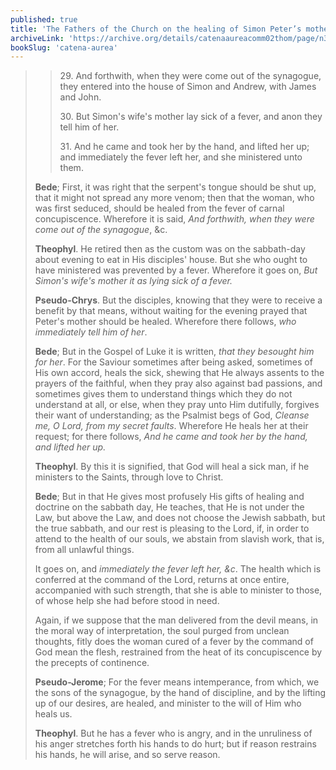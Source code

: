 ```yaml
---
published: true
title: 'The Fathers of the Church on the healing of Simon Peter’s mother-in-law'
archiveLink: 'https://archive.org/details/catenaaureacomm02thom/page/n38?view=theater'
bookSlug: 'catena-aurea'
---
```


>> 29\. And forthwith, when they were come out of the synagogue, they entered into the house of Simon and Andrew, with James and John.
>>
>> 30\. But Simon's wife's mother lay sick of a fever, and anon they tell him of her.
>>
>> 31\. And he came and took her by the hand, and lifted her up; and immediately the fever left her, and she ministered unto them.
> 
> **Bede**; First, it was right that the serpent's tongue should be shut up, that it might not spread any more venom; then that the woman, who was first seduced, should be healed from the fever of carnal concupiscence. Wherefore it is said, *And forthwith, when they were come out of the synagogue*, &c.
> 
> **Theophyl**. He retired then as the custom was on the sabbath-day about evening to eat in His disciples' house. But she who ought to have ministered was prevented by a fever. Wherefore it goes on, *But Simon's wife's mother it as lying sick of a fever.*
> 
> **Pseudo-Chrys**. But the disciples, knowing that they were to receive a benefit by that means, without waiting for the evening prayed that Peter's mother should be healed. Wherefore there follows, *who immediately tell him of her*.
> 
> **Bede**; But in the Gospel of Luke it is written, *that they besought him for her*. For the Saviour sometimes after being asked, sometimes of His own accord, heals the sick, shewing that He always assents to the prayers of the faithful, when they pray also against bad passions, and sometimes gives them to understand things which they do not understand at all, or else, when they pray unto Him dutifully, forgives their want of understanding; as the Psalmist begs of God, *Cleanse me, O Lord, from my secret faults*. Wherefore He heals her at their request; for there follows, *And he came and took her by the hand, and lifted her up.*
> 
> **Theophyl**. By this it is signified, that God will heal a sick man, if he ministers to the Saints, through love to Christ.
> 
> **Bede**; But in that He gives most profusely His gifts of healing and doctrine on the sabbath day, He teaches, that He is not under the Law, but above the Law, and does not choose the Jewish sabbath, but the true sabbath, and our rest is pleasing to the Lord, if, in order to attend to the health of our souls, we abstain from slavish work, that is, from all unlawful things.
> 
> It goes on, and *immediately the fever left her, &c*. The health which is conferred at the command of the Lord, returns at once entire, accompanied with such strength, that she is able to minister to those, of whose help she had before stood in need.
> 
> Again, if we suppose that the man delivered from the devil means, in the moral way of interpretation, the soul purged from unclean thoughts, fitly does the woman cured of a fever by the command of God mean the flesh, restrained from the heat of its concupiscence by the precepts of continence.
> 
> **Pseudo-Jerome**; For the fever means intemperance, from which, we the sons of the synagogue, by the hand of discipline, and by the lifting up of our desires, are healed, and minister to the will of Him who heals us.
> 
> **Theophyl**. But he has a fever who is angry, and in the unruliness of his anger stretches forth his hands to do hurt; but if reason restrains his hands, he will arise, and so serve reason.

